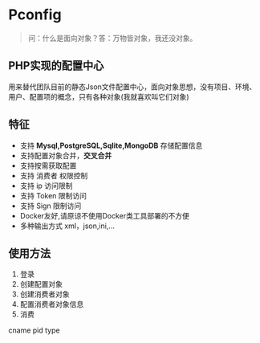 # Pconfig

> 问：什么是面向对象？答：万物皆对象，我还没对象。

## PHP实现的配置中心

用来替代团队目前的静态Json文件配置中心，面向对象思想，没有项目、环境、用户、配置项的概念，只有各种对象(我就喜欢叫它们对象)

## 特征

* 支持 **Mysql,PostgreSQL,Sqlite,MongoDB** 存储配置信息
* 支持配置对象合并，**交叉合并**
* 支持按需获取配置
* 支持 消费者 权限控制
* 支持 ip 访问限制
* 支持 Token 限制访问
* 支持 Sign 限制访问
* Docker友好,请原谅不使用Docker类工具部署的不方便
* 多种输出方式 xml，json,ini,...


## 使用方法


1. 登录
2. 创建配置对象
3. 创建消费者对象
4. 配置消费者对象信息
5. 消费

cname  pid type
